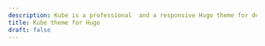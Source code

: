```yaml
---
description: Kube is a professional  and a responsive Hugo theme for developers and designers that offers a documentation section mixed with a landing page and a blog
title: Kube theme for Hugo
draft: false
---
```

